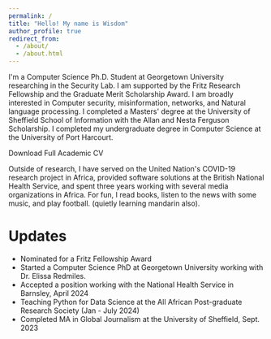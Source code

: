 ```yaml
---
permalink: /
title: "Hello! My name is Wisdom"
author_profile: true
redirect_from: 
  - /about/
  - /about.html
---
```


I'm a Computer Science Ph.D. Student at Georgetown University researching in the Security Lab. I am supported by the Fritz Research Fellowship and the Graduate Merit Scholarship Award. I am broadly interested in Computer security, misinformation, networks, and Natural language processing. I completed a Masters' degree at the University of Sheffield School of Information with the Allan and Nesta Ferguson Scholarship. I completed my undergraduate degree in Computer Science at the University of Port Harcourt.

Download Full Academic CV

Outside of research, I have served on the United Nation's COVID-19 research project in Africa, provided software solutions at the British National Health Service, and spent three years working with several media organizations in Africa. For fun, I read books, listen to the news with some music, and play football. (quietly learning mandarin also).

Updates
======
*  Nominated for a Fritz Fellowship Award
*  Started a Computer Science PhD at Georgetown University working with Dr. Elissa Redmiles.
*  Accepted a position working with the National Health Service in Barnsley, April 2024
*  Teaching Python for Data Science at the All African Post-graduate Research Society (Jan - July 2024)
*  Completed MA in Global Journalism at the University of Sheffield, Sept. 2023
